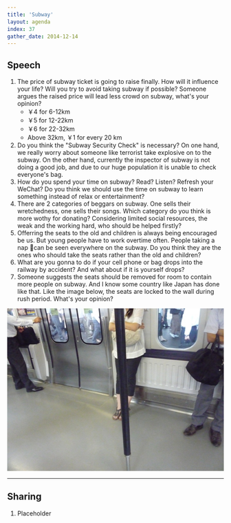 ```yaml
---
title: 'Subway'
layout: agenda
index: 37
gather_date: 2014-12-14
---
```


## Speech

1. The price of subway ticket is going to raise finally. How will it influence your life? Will you try to avoid taking subway if possible? Someone argues the raised price will lead less crowd on subway, what's your opinion?
	+ ￥4 for 6-12km
	+ ￥5 for 12-22km
	+ ￥6 for 22-32km
	+ Above 32km, ￥1 for every 20 km
2. Do you think the "Subway Security Check" is necessary? On one hand, we really worry about someone like terrorist take explosive on to the subway. On the other hand, currently the inspector of subway is not doing a good job, and due to our huge population it is unable to check everyone's bag.
3. How do you spend your time on subway? Read? Listen? Refresh your WeChat? Do you think we should use the time on subway to learn something instead of relax or entertainment?
4. There are 2 categories of beggars on subway. One sells their wretchedness, one sells their songs. Which category do you think is more wothy for donating? Considering limited social resources, the weak and the working hard, who should be helped firstly?
5. Offerring the seats to the old and children is always being encouraged be us. But young people have to work overtime often. People taking a nap can be seen everywhere on the subway. Do you think they are the ones who should take the seats rather than the old and children?
6. What are you gonna to do if your cell phone or bag drops into the railway by accident? And what about if it is yourself drops?
7. Someone suggests the seats should be removed for room to contain more people on subway. And I know some country like Japan has done like that. Like the image below, the seats are locked to the wall during rush period. What's your opinion?

![Janpan subway](/assets/posts/2014-11-06-Subway/japan_subway.jpg)

---

## Sharing
1. Placeholder